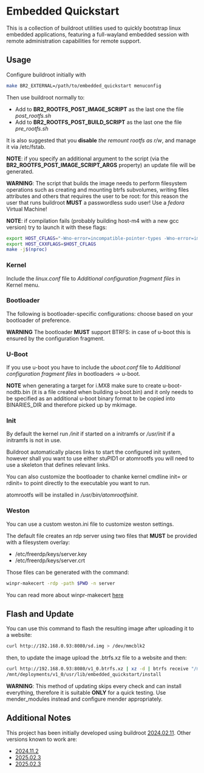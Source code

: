 # Embedded Quickstart

This is a collection of buildroot utilities used to quickly bootstrap linux embedded
applications, featuring a full-wayland embedded session with remote administration
capabilities for remote support.

## Usage

Configure buildroot initially with

```sh
make BR2_EXTERNAL=/path/to/embedded_quickstart menuconfig
```

Then use buildroot normally to:
  - Add to __BR2_ROOTFS_POST_IMAGE_SCRIPT__ as the last one the file *post_rootfs.sh*
  - Add to __BR2_ROOTFS_POST_BUILD_SCRIPT__ as the last one the file *pre_rootfs.sh*

It is also suggested that you __disable__ *the remount rootfs as r/w*, and manage it via /etc/fstab.

__NOTE__: if you specify an additional argument to the script (via the __BR2_ROOTFS_POST_IMAGE_SCRIPT_ARGS__ property) an update file will be generated.

__WARNING__: The script that builds the image needs to perform filesystem operations such as creating
and mounting btrfs subvolumes, writing files attributes and others that requires the user to be root:
for this reason the user that runs buildroot __MUST__ a passwordless sudo user! Use a *fedora* Virtual Machine!

__NOTE__: if compilation fails (probably building host-m4 with a new gcc version) try to launch it with these flags:

```sh
export HOST_CFLAGS="-Wno-error=incompatible-pointer-types -Wno-error=implicit-function-declaration -Wno-error=format-overflow=  -Wno-int-conversion -Wno-attributes -std=gnu17"
export HOST_CXXFLAGS=$HOST_CFLAGS
make -j$(nproc)
```

### Kernel

Include the *linux.conf* file to *Additional configuration fragment files* in Kernel menu.

### Bootloader

The following is bootloader-specific configurations: choose based on your bootloader of preference.

__WARNING__ The bootloader __MUST__ support BTRFS: in case of u-boot this is ensured by the configuration fragment.

### U-Boot

If you use u-boot you have to include the *uboot.conf* file to *Additional configuration fragment files* in
bootloaders -> u-boot.

__NOTE__ when generating a target for i.MX8 make sure to create u-boot-nodtb.bin (it is a file created when building u-boot.bin)
and it only needs to be specified as an additional u-boot binary format to be copied into BINARIES_DIR and therefore picked up
by mkimage.

### Init

By default the kernel run */init* if started on a initramfs or */usr/init* if a initramfs is not in use.

Buildroot automatically places links to start the configured init system, however shall you want to use either stuPID1 or
atomrootfs you will need to use a skeleton that defines relevant links.

You can also customize the bootloader to chanke kernel cmdline init= or rdinit= to point directly to the executable you want to run.

atomrootfs will be installed in */usr/bin/atomrootfsinit*.

### Weston

You can use a custom weston.ini file to customize weston settings.

The default file creates an rdp server using two files that __MUST__ be provided with a filesystem overlay:

  - /etc/freerdp/keys/server.key
  - /etc/freerdp/keys/server.crt

Those files can be generated with the command:

```sh
winpr-makecert -rdp -path $PWD -n server
```

You can read more about winpr-makecert [here](https://manpages.debian.org/testing/winpr-utils/winpr-makecert.1.en.html)

## Flash and Update

You can use this command to flash the resulting image after uploading it to a website:

```sh
curl http://192.168.0.93:8080/sd.img > /dev/mmcblk2
```

then, to update the image upload the .btrfs.xz file to a website and then:

```sh
curl http://192.168.0.93:8080/v1_0.btrfs.xz | xz -d | btrfs receive "/mnt/deployments"
/mnt/deployments/v1_0/usr/lib/embedded_quickstart/install

```

__WARNING__: This method of updating skips every check and can install everything, therefore it is suitable __ONLY__
for a quick testing. Use mender_modules instead and configure mender appropriately.

## Additional Notes

This project has been initially developed using buildroot [2024.02.11](https://buildroot.org/downloads/buildroot-2024.02.11.tar.gz).
Other versions known to work are:
  - [2024.11.2](https://buildroot.org/downloads/buildroot-2024.11.2.tar.gz)
  - [2025.02.3](https://buildroot.org/downloads/buildroot-2025.02.3.tar.gz)
  - [2025.02.3](https://buildroot.org/downloads/buildroot-2025.05.tar.gz)
